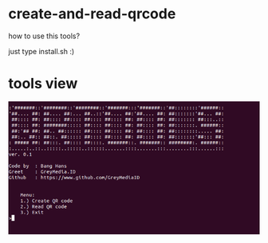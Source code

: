 # create-and-read-qrcode
how to use this tools?

just type install.sh :)

# tools view
![GreyMediaID](https://github.com/GreyMediaID/create-and-read-qrcode/blob/main/example.png?raw=true)
